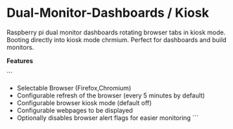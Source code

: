 # Dual-Monitor-Dashboards / Kiosk

Raspberry pi dual monitor dashboards rotating browser tabs in kiosk mode. Booting directly into kiosk mode chrmium. Perfect for dashboards and build monitors.

**Features**

´´´
* Selectable Browser (Firefox,Chromium)
* Configurable refresh of the browser (every 5 minutes by default)
* Configurable browser kiosk mode (default off)
* Configurable webpages to be displayed
* Optionally disables browser alert flags for easier monitoring
´´´
